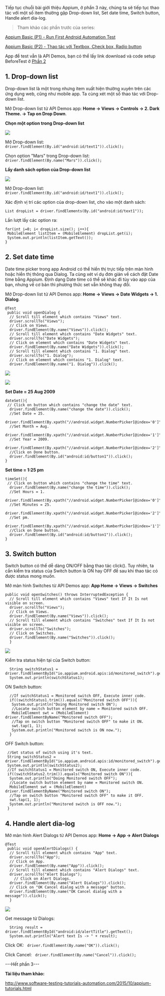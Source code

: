 Tiếp tục chuỗi bài giới thiệu Appium, ở phần 3 này, chúng ta sẽ tiếp tục thao tác với một số item thường gặp Drop-down list, Set date time, Switch button, Handle alert dia-log.

> Tham khảo các phần trước của series:

[Appium Basic (P1) - Run First Android Automation Test](https://viblo.asia/p/appium-basic-p1-run-first-android-automation-test-oOVlYpkyZ8W)

[Appium Basic (P2) - Thao tác với Textbox, Check box, Radio button](https://viblo.asia/p/appium-basic-p2-thao-tac-voi-textbox-check-box-radio-button-gDVK2zWrKLj)

App để test vẫn là API Demos, bạn có thể lấy link download và code setup BeforeTest ở [Phần 2](https://viblo.asia/p/appium-basic-p2-thao-tac-voi-textbox-check-box-radio-button-gDVK2zWrKLj)

## 1. Drop-down list
Drop-down list là một trong nhưng item xuất hiện thường xuyên trên các ứng dụng web, cũng như mobile app. Ta cùng xét một số thao tác với Drop-down list.

Mở  Drop-down list từ API Demos app: **Home -> Views -> Controls -> 2. Dark Theme. -> Tap on Drop Down**.

**Chọn một option trong Drop-down list**

![](https://images.viblo.asia/9a5890ba-6c40-4800-965a-0a8af0dea79b.png)

Mở Drop-down list:
 `driver.findElement(By.id("android:id/text1")).click();`
  
 Chọn option "Mars" trong Drop-down list:
 `driver.findElement(By.name("Mars")).click(); `
 
**Lấy danh sách option của Drop-down list**

![](https://images.viblo.asia/3502b984-b971-4772-b432-9689195449c3.png)

Mở Drop-down list:
 `driver.findElement(By.id("android:id/text1")).click();`
 
Xác định vị trí các option của drop-down list, cho vào một danh sách:

 `List dropList = driver.findElements(By.id("android:id/text1"));`
 
Lần lượt lấy các option ra:

  ```
for(int i=0; i< dropList.size(); i++){
   MobileElement listItem = (MobileElement) dropList.get(i);   
   System.out.println(listItem.getText());
  } 
``` 

## 2. Set date time
Date time picker trong app Android có thể hiển thị trực tiếp trên màn hình hoặc hiển thị thông qua Dialog. Ta cùng xét ví dụ đơn giản về cách đặt Date time bằng Appium. Định dạng Date time có thể sẽ khác đi tùy vào app của bạn, nhưng về cơ bản thì phương thức set vẫn không thay đổi.

Mở  Drop-down list từ API Demos app: **Home -> Views -> Date Widgets -> 1. Dialog**.

```
@Test
 public void openDialog {
  // Scroll till element which contains "Views" text.
  driver.scrollTo("Views");
  // Click on Views.
  driver.findElement(By.name("Views")).click();
  // Scroll till element which contains "Date Widgets" text.
  driver.scrollTo("Date Widgets");
  // Click on element which contains "Date Widgets" text.
  driver.findElement(By.name("Date Widgets")).click();
  // Scroll till element which contains "1. Dialog" text.
  driver.scrollTo("1. Dialog");
  // Click on element which contains "1. Dialog" text.
  driver.findElement(By.name("1. Dialog")).click();
```  

![](https://images.viblo.asia/8b570a06-5b2a-49cc-9b6e-64c7578931f8.png)

![](https://images.viblo.asia/0243a931-160b-444d-bfc1-da2640280a3e.png)

**Set Date = 25 Aug 2009**
```
dateSet(){
 // Click on button which contains "change the date" text.
  driver.findElement(By.name("change the date")).click();
  //Set Date = 25.
  driver.findElement(By.xpath("//android.widget.NumberPicker[@index='0']")).sendKeys("25");
  //Set Month = Aug.
  driver.findElement(By.xpath("//android.widget.NumberPicker[@index='1']")).sendKeys("Aug");
  //Set Year = 2009.
  driver.findElement(By.xpath("//android.widget.NumberPicker[@index='2']")).sendKeys("2009");
  //Click on Done button.
  driver.findElement(By.id("android:id/button1")).click();
}
```

**Set time = 1:25 pm**
```
timeSet(){
 // Click on button which contains "change the time" text.
  driver.findElement(By.name("change the time")).click();
  //Set Hours = 1.
  driver.findElement(By.xpath("//android.widget.NumberPicker[@index='0']")).sendKeys("1");
  //Set Minutes = 25.
  driver.findElement(By.xpath("//android.widget.NumberPicker[@index='2']")).sendKeys("25");
  //Set pm.
  driver.findElement(By.xpath("//android.widget.NumberPicker[@index='1']")).sendKeys("pm");
  //Click on Done button.
  driver.findElement(By.id("android:id/button1")).click();
}
```

## 3. Switch button
Switch button có thể dễ dàng ON/OFF bằng thao tác click(). Tuy nhiên, ta cần kiểm tra status của Switch button là ON hay OFF để sau khi thao tác có được status mong muốn.

Mở màn hình Switches từ API Demos app: **App Home -> Views -> Switches**

```
public void openSwitches() throws InterruptedException {
  // Scroll till element which contains "Views" text If It Is not visible on screen.
  driver.scrollTo("Views");
  // Click on Views.
  driver.findElement(By.name("Views")).click();
  // Scroll till element which contains "Switches" text If It Is not visible on screen.
  driver.scrollTo("Switches");
  // Click on Switches.
  driver.findElement(By.name("Switches")).click();
  }
```

![](https://images.viblo.asia/fa836a48-b3dc-4808-8f5f-5ae07c9fad23.png)

Kiểm tra status hiện tại của Switch button:

```
  String switchStatus1 = driver.findElementById("io.appium.android.apis:id/monitored_switch").getText();
  System.out.println(switchStatus1);
```

ON Switch button:

```
  //If switchStatus1 = Monitored switch OFF, Execute inner code.
  if((switchStatus1.trim()).equals("Monitored switch OFF")){
   System.out.println("Doing Monitored switch ON");
   //Locate switch button element by name = Monitored switch OFF.
   MobileElement swt = (MobileElement) driver.findElementByName("Monitored switch OFF");
   //Tap on switch button "Monitored switch OFF" to make it ON.
   swt.tap(1, 1);
   System.out.println("Monitored switch is ON now.");
  }
```

OFF Switch button:

 ```
  //Get status of switch using it's text.
  String switchStatus2 = driver.findElementById("io.appium.android.apis:id/monitored_switch").getText();
  System.out.println(switchStatus2);
  //If switchStatus1 = Monitored switch ON, Execute inner code.
  if((switchStatus2.trim()).equals("Monitored switch ON")){
   System.out.println("Doing Monitored switch OFF");
   //Locate switch button element by name = Monitored switch ON.
   MobileElement swt = (MobileElement) driver.findElementByName("Monitored switch ON");
   //Tap on switch button "Monitored switch OFF" to make it OFF.
   swt.tap(1, 1);
   System.out.println("Monitored switch is OFF now.");
  }
```

## 4. Handle alert dia-log
Mở màn hình Alert Dialogs từ API Demos app: **Home -> App -> Alert Dialogs**
```
@Test
 public void openAlertDialogs() {
  // Scroll till element which contains "App" text.
  driver.scrollTo("App");
  // Click on App.
  driver.findElement(By.name("App")).click();
  // Scroll till element which contains "Alert Dialogs" text.
  driver.scrollTo("Alert Dialogs");
    // Click on Alert Dialogs.
  driver.findElement(By.name("Alert Dialogs")).click();
  // Click on "OK Cancel dialog with a message" button.
  driver.findElement(By.name("OK Cancel dialog with a message")).click();
  }
```

![](https://images.viblo.asia/b1c7317f-0f61-44ef-b60c-2903ade12f9d.png)

Get message từ Dialogs:
```
  String result = driver.findElementById("android:id/alertTitle").getText();
  System.out.println("Alert text Is -> " + result);
```
Click OK:
 ` driver.findElement(By.name("OK")).click();`
 
 Click Cancel: 
` driver.findElement(By.name("Cancel")).click();`

---Hết phần 3---

**Tài liệu tham khảo:**

http://www.software-testing-tutorials-automation.com/2015/10/appium-tutorials.html